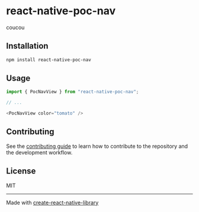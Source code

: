 # react-native-poc-nav

coucou

## Installation

```sh
npm install react-native-poc-nav
```

## Usage

```js
import { PocNavView } from "react-native-poc-nav";

// ...

<PocNavView color="tomato" />
```

## Contributing

See the [contributing guide](CONTRIBUTING.md) to learn how to contribute to the repository and the development workflow.

## License

MIT

---

Made with [create-react-native-library](https://github.com/callstack/react-native-builder-bob)
